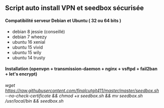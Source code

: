## Script auto install VPN et seedbox sécurisée
#### Compatibilité serveur Debian et Ubuntu ( 32 ou 64 bits )
 * debian 8  jessie (conseillé)
 * debian 7  wheezy
 * ubuntu 16 xenial
 * ubuntu 15 vivid
 * ubuntu 15 wily
 * ubuntu 14 trusty

#### Installation (openvpn + transmission-daemon + nginx + vsftpd + fail2ban + let's encrypt)
###### wget https://raw.githubusercontent.com/finalcutgit411/master/master/seedbox.sh --no-check-certificate && chmod +x seedbox.sh && mv seedbox.sh /usr/local/bin && seedbox.sh
